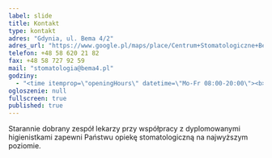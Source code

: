 ```yaml
---
label: slide
title: Kontakt
type: kontakt
adres: "Gdynia, ul. Bema 4/2"
adres_url: "https://www.google.pl/maps/place/Centrum+Stomatologiczne+Bema+4/@54.5131757,18.5409225,18z/data=!4m2!3m1!1s0x46fda731b042040b:0xef62ec1f389b1572"
telefon: +48 58 620 21 82
fax: +48 58 727 92 59
mail: "stomatologia@bema4.pl"
godziny: 
  - "<time itemprop=\"openingHours\" datetime=\"Mo-Fr 08:00-20:00\"><b>pn&ndash;pt:</b> 08:00&ndash;20:00</time>"
ogloszenie: null
fullscreen: true
published: true
---
```


Starannie dobrany zespół lekarzy przy współpracy z&nbsp;dyplomowanymi higienistkami zapewni Państwu opiekę stomatologiczną na najwyższym poziomie.
